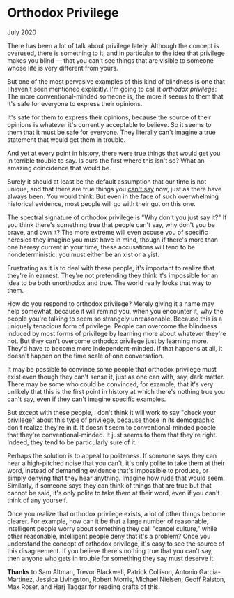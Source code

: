 # Orthodox Privilege

July 2020  
  
There has been a lot of talk about privilege lately. Although the
concept is overused, there is something to it, and in particular
to the idea that privilege makes you blind — that you can't see
things that are visible to someone whose life is very different
from yours.  
  
But one of the most pervasive examples of this kind of blindness
is one that I haven't seen mentioned explicitly. I'm going to call
it *orthodox privilege*: The more conventional-minded someone is, the
more it seems to them that it's safe for everyone to express their
opinions.  
  
It's safe for them to express their opinions, because the source
of their opinions is whatever it's currently acceptable to believe.
So it seems to them that it must be safe for everyone. They literally
can't imagine a true statement that would get them in trouble.  
  
And yet at every point in history, there were true things that would
get you in terrible trouble to say. Is ours the first where this
isn't so? What an amazing coincidence that would be.  
  
Surely it should at least be the default assumption that our time
is not unique, and that there are true things you [can't say](say.html) now,
just as there have always been. You would think. But even in the
face of such overwhelming historical evidence, most people will go
with their gut on this one.  
  
The spectral signature of orthodox privilege is "Why don't you just
say it?" If you think there's something true that people can't say,
why don't you be brave, and own it? The more extreme will even
accuse you of specific heresies they imagine you must have in mind,
though if there's more than one heresy current in your time, these
accusations will tend to be nondeterministic: you must either be
an xist or a yist.  
  
Frustrating as it is to deal with these people, it's important to
realize that they're in earnest. They're not pretending they think
it's impossible for an idea to be both unorthodox and true. The
world really looks that way to them.  
  
How do you respond to orthodox privilege? Merely giving it a name
may help somewhat, because it will remind you, when you encounter it,
why the people you're talking to seem so strangely unreasonable.
Because this is a uniquely tenacious form of privilege. People can
overcome the blindness induced by most forms of privilege by learning
more about whatever they're not. But they can't overcome orthodox
privilege just by learning more. They'd have to become more
independent-minded. If that happens at all, it doesn't happen on
the time scale of one conversation.  
  
It may be possible to convince some people that orthodox privilege
must exist even though they can't sense it, just as one can with,
say, dark matter. There may be some who could be convinced, for
example, that it's very unlikely that this is the first point in
history at which there's nothing true you can't say, even if they
can't imagine specific examples.  
  
But except with these people, I don't think it will work to say
"check your privilege" about this type of privilege, because those
in its demographic don't realize they're in it. It doesn't seem to
conventional-minded people that they're conventional-minded. It
just seems to them that they're right. Indeed, they tend to be
particularly sure of it.  
  
Perhaps the solution is to appeal to politeness. If someone says
they can hear a high-pitched noise that you can't, it's only polite
to take them at their word, instead of demanding evidence that's
impossible to produce, or simply denying that they hear anything.
Imagine how rude that would seem. Similarly, if someone says they
can think of things that are true but that cannot be said, it's
only polite to take them at their word, even if you can't think of
any yourself.  
  
Once you realize that orthodox privilege exists, a lot of other
things become clearer. For example, how can it be that a large
number of reasonable, intelligent people worry about something they
call "cancel culture," while other reasonable, intelligent people
deny that it's a problem? Once you understand the concept of orthodox
privilege, it's easy to see the source of this disagreement. If
you believe there's nothing true that you can't say, then anyone
who gets in trouble for something they say must deserve it.  
  
  
  
  
  
  
  
  
  
  
  
**Thanks** to Sam Altman, Trevor Blackwell, Patrick Collison, Antonio Garcia-Martinez,
Jessica Livingston, Robert Morris, Michael Nielsen, Geoff Ralston, Max Roser, and
Harj Taggar for reading drafts of this.  
  
